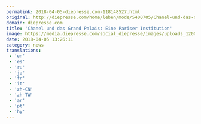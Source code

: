 ```yaml
---
permalink: 2018-04-05-diepresse.com-118148527.html
original: http://diepresse.com/home/leben/mode/5400705/Chanel-und-das-Grand-Palais_Eine-Pariser-Institution?from=rss
domain: diepresse.com
title: 'Chanel und das Grand Palais: Eine Pariser Institution'
image: https://media.diepresse.com/social_diepresse/images/uploads_1200/8/8/1/5400705/04_CHANEL_COLLECTION_PAP_AH_1522934388591112_v0_l.jpg
date: 2018-04-05 13:26:11
category: news
translations: 
 - 'en'
 - 'es'
 - 'ru'
 - 'ja'
 - 'fr'
 - 'it'
 - 'zh-CN'
 - 'zh-TW'
 - 'ar'
 - 'pt'
 - 'hy'
---
```


